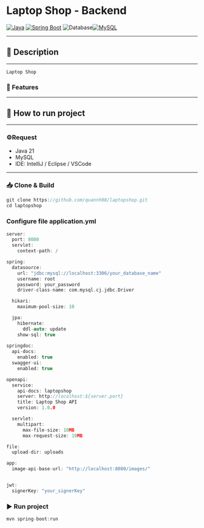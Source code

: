 # Laptop Shop - Backend

[![Java](https://img.shields.io/badge/Java-21-blue?logo=openjdk)](https://www.oracle.com/java/) [![Spring Boot](https://img.shields.io/badge/Spring%20Boot-3.x-brightgreen?logo=springboot)](https://spring.io/projects/spring-boot) ![Database](https://img.shields.io/badge/Database-black)[![MySQL](https://img.shields.io/badge/MySQL-orange?logo=mysql)](https://www.mysql.com/)

---
## 📌 Description
___
`Laptop Shop`

### 🧠 Features
<hr style="border: 0px solid #ccc;height: 0.5px; margin: 4px 0;">


## 🚀 How to run project
___

### ⚙️Request
- Java 21
- MySQL
- IDE: IntelliJ / Eclipse / VSCode
<hr style="border: 0px solid #ccc;height: 0.5px; margin: 4px 0;">

### 📥 Clone & Build
```c
git clone https://github.com/quannh08/laptopshop.git
cd laptopshop
```

### <h3>Configure file application.yml</h3>
```c
server:
  port: 8080
  servlet:
    context-path: /

spring:
  datasource:
    url: "jdbc:mysql://localhost:3306/your_database_name"
    username: root
    password: your_password
    driver-class-name: com.mysql.cj.jdbc.Driver

  hikari:
    maximum-pool-size: 10

  jpa:
    hibernate:
      ddl-auto: update
    show-sql: true
  
springdoc:
  api-docs:
    enabled: true
  swagger-ui:
    enabled: true

openapi:
  service:
    api-docs: laptopshop
    server: http://localhost:${server.port}
    title: Laptop Shop API
    version: 1.0.0

  servlet:
    multipart:
      max-file-size: 10MB
      max-request-size: 10MB

file:
  upload-dir: uploads

app:
  image-api-base-url: "http://localhost:8080/images/"


jwt:
  signerKey: "your_signerKey"
```

### ▶️ Run project
```c
mvn spring-boot:run
```
